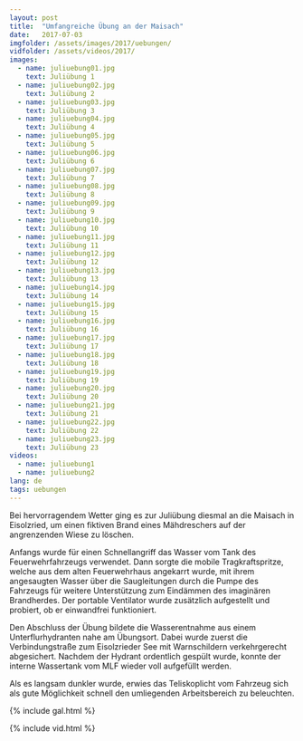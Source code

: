 ```yaml
---
layout: post
title:  "Umfangreiche Übung an der Maisach"
date:   2017-07-03
imgfolder: /assets/images/2017/uebungen/
vidfolder: /assets/videos/2017/
images:
  - name: juliuebung01.jpg
    text: Juliübung 1
  - name: juliuebung02.jpg
    text: Juliübung 2
  - name: juliuebung03.jpg
    text: Juliübung 3
  - name: juliuebung04.jpg
    text: Juliübung 4
  - name: juliuebung05.jpg
    text: Juliübung 5
  - name: juliuebung06.jpg
    text: Juliübung 6
  - name: juliuebung07.jpg
    text: Juliübung 7
  - name: juliuebung08.jpg
    text: Juliübung 8
  - name: juliuebung09.jpg
    text: Juliübung 9
  - name: juliuebung10.jpg
    text: Juliübung 10
  - name: juliuebung11.jpg
    text: Juliübung 11
  - name: juliuebung12.jpg
    text: Juliübung 12
  - name: juliuebung13.jpg
    text: Juliübung 13
  - name: juliuebung14.jpg
    text: Juliübung 14
  - name: juliuebung15.jpg
    text: Juliübung 15
  - name: juliuebung16.jpg
    text: Juliübung 16
  - name: juliuebung17.jpg
    text: Juliübung 17
  - name: juliuebung18.jpg
    text: Juliübung 18
  - name: juliuebung19.jpg
    text: Juliübung 19
  - name: juliuebung20.jpg
    text: Juliübung 20
  - name: juliuebung21.jpg
    text: Juliübung 21
  - name: juliuebung22.jpg
    text: Juliübung 22
  - name: juliuebung23.jpg
    text: Juliübung 23
videos:
  - name: juliuebung1
  - name: juliuebung2
lang: de
tags: uebungen
---
```


Bei hervorragendem Wetter ging es zur Juliübung diesmal an die Maisach in Eisolzried, um einen fiktiven Brand eines Mähdreschers auf der angrenzenden Wiese zu löschen.

Anfangs wurde für einen Schnellangriff das Wasser vom Tank des Feuerwehrfahrzeugs verwendet. Dann sorgte die mobile Tragkraftspritze, welche aus dem alten Feuerwehrhaus angekarrt wurde, mit ihrem angesaugten Wasser über die Saugleitungen durch die Pumpe des Fahrzeugs für weitere Unterstützung zum Eindämmen des imaginären Brandherdes. Der portable Ventilator wurde zusätzlich aufgestellt und probiert, ob er einwandfrei funktioniert.

Den Abschluss der Übung bildete die Wasserentnahme aus einem Unterflurhydranten nahe am Übungsort. Dabei wurde zuerst die Verbindungstraße zum Eisolzrieder See mit Warnschildern verkehrgerecht abgesichert. Nachdem der Hydrant ordentlich gespült wurde, konnte der interne Wassertank vom MLF wieder voll aufgefüllt werden.

Als es langsam dunkler wurde, erwies das Teliskoplicht vom Fahrzeug sich als gute Möglichkeit schnell den umliegenden Arbeitsbereich zu beleuchten.

{% include gal.html %}

{% include vid.html %}
